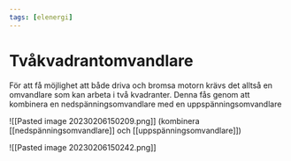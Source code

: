 ```yaml
---
tags: [elenergi]
---
```

# Tvåkvadrantomvandlare
För att få möjlighet att både driva och bromsa motorn krävs det alltså en omvandlare som kan arbeta i två kvadranter. Denna fås genom att kombinera en nedspänningsomvandlare med en uppspänningsomvandlare

![[Pasted image 20230206150209.png]]
(kombinera [[nedspänningsomvandlare]] och [[uppspänningsomvandlare]])

![[Pasted image 20230206150242.png]]
